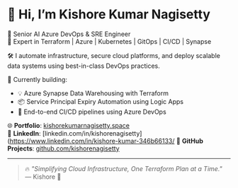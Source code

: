 # 👋 Hi, I’m Kishore Kumar Nagisetty

🚀 Senior AI Azure DevOps & SRE Engineer  
🔧 Expert in Terraform | Azure | Kubernetes | GitOps | CI/CD | Synapse

🛠 I automate infrastructure, secure cloud platforms, and deploy scalable data systems using best-in-class DevOps practices.

💼 Currently building:
- 💡 Azure Synapse Data Warehousing with Terraform
- 📦 Service Principal Expiry Automation using Logic Apps
- 🔁 End-to-end CI/CD pipelines using Azure DevOps

🌐 **Portfolio**: [kishorekumarnagisetty.space](https://kishorekumarnagisetty.space)  
🔗 **LinkedIn**: [linkedin.com/in/kishorenagisetty](https://www.linkedin.com/in/kishore-kumar-346b66133/
🐙 **GitHub Projects**: [github.com/kishorenagisetty](https://github.com/kishorenagisetty)

---

> 🔥 _"Simplifying Cloud Infrastructure, One Terraform Plan at a Time."_  
> — Kishore 👑
